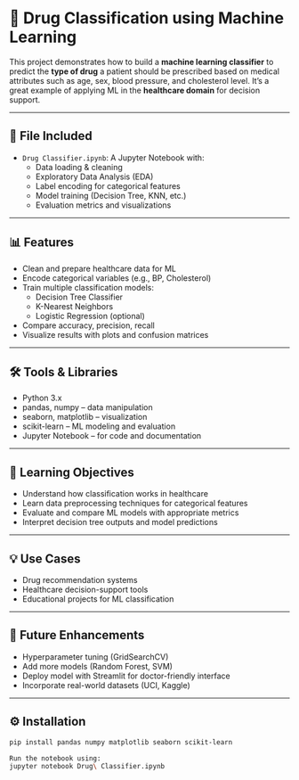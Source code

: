 # 💊 Drug Classification using Machine Learning

This project demonstrates how to build a **machine learning classifier** to predict the **type of drug** a patient should be prescribed based on medical attributes such as age, sex, blood pressure, and cholesterol level. It’s a great example of applying ML in the **healthcare domain** for decision support.

---

## 📁 File Included
- `Drug Classifier.ipynb`: A Jupyter Notebook with:
  - Data loading & cleaning
  - Exploratory Data Analysis (EDA)
  - Label encoding for categorical features
  - Model training (Decision Tree, KNN, etc.)
  - Evaluation metrics and visualizations

---

## 📊 Features
- Clean and prepare healthcare data for ML
- Encode categorical variables (e.g., BP, Cholesterol)
- Train multiple classification models:
  - Decision Tree Classifier
  - K-Nearest Neighbors
  - Logistic Regression (optional)
- Compare accuracy, precision, recall
- Visualize results with plots and confusion matrices

---

## 🛠️ Tools & Libraries
- Python 3.x
- pandas, numpy – data manipulation
- seaborn, matplotlib – visualization
- scikit-learn – ML modeling and evaluation
- Jupyter Notebook – for code and documentation

---

## 🧠 Learning Objectives
- Understand how classification works in healthcare
- Learn data preprocessing techniques for categorical features
- Evaluate and compare ML models with appropriate metrics
- Interpret decision tree outputs and model predictions

---

## 💡 Use Cases
- Drug recommendation systems
- Healthcare decision-support tools
- Educational projects for ML classification

---

## 🚀 Future Enhancements
- Hyperparameter tuning (GridSearchCV)
- Add more models (Random Forest, SVM)
- Deploy model with Streamlit for doctor-friendly interface
- Incorporate real-world datasets (UCI, Kaggle)

---

## ⚙️ Installation

```bash
pip install pandas numpy matplotlib seaborn scikit-learn

Run the notebook using:
jupyter notebook Drug\ Classifier.ipynb
